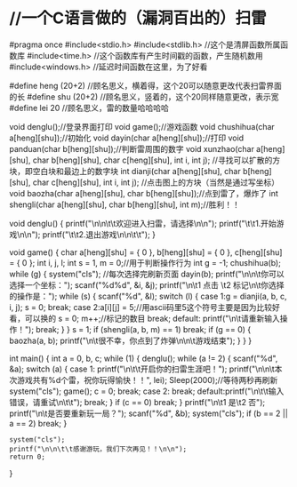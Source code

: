 # //一个C语言做的（漏洞百出的）扫雷
#pragma once
#include<stdio.h>
#include<stdlib.h>  //这个是清屏函数所属函数库
#include<time.h>    //这个函数库有产生时间戳的函数，产生随机数用
#include<windows.h> //延迟时间函数在这里，为了好看

#define heng (20+2) //顾名思义，横着得，这个20可以随意更改代表扫雷界面的长
#define shu (20+2)  //顾名思义，竖着的，这个20同样随意更改，表示宽
#define lei 20      //顾名思义，雷的数量哈哈哈哈

void denglu();//登录界面打印
void game();//游戏函数
void chushihua(char a[heng][shu]);//初始化
void dayin(char a[heng][shu]);//打印
void panduan(char b[heng][shu]);//判断雷周围的数字
void xunzhao(char a[heng][shu], char b[heng][shu], char c[heng][shu], int i, int j);
//寻找可以扩散的方块，即空白块和最边上的数字块
int dianji(char a[heng][shu], char b[heng][shu], char c[heng][shu], int i, int j);
//点击图上的方块（当然是通过写坐标）
void baozha(char a[heng][shu], char b[heng][shu]);//点到雷了，爆炸了
int shengli(char a[heng][shu], char b[heng][shu], int m);//胜利！！



void denglu()
{
    printf("\n\n\t\t欢迎进入扫雷，请选择\n\n");
    printf("\t\t1.开始游戏\n\n");
    printf("\t\t2.退出游戏\n\n\t\t");
}

void game()
{
    char a[heng][shu] = { 0 }, b[heng][shu] = { 0 }, c[heng][shu] = { 0 };
    int i, j, l;
    int s = 1, m = 0;//用于判断操作行为
    int g = -1;
    chushihua(b);
    while (g)
    {
        system("cls"); //每次选择完刷新页面
        dayin(b);
        printf("\n\n\t你可以选择一个坐标：");
        scanf("%d%d", &i, &j);
        printf("\n\t1 点击 \t2 标记\n\t你选择的操作是：");
        while (s)
        {
            scanf("%d", &l);
            switch (l)
            {
            case 1:g = dianji(a, b, c, i, j);
                s = 0;
                break;
            case 2:a[i][j] = 5;//用ascii码里5这个符号主要是因为比较好看，可以换的
                s = 0;
                m++;//标记的数目
                break;
            default:
                printf("\n\t请重新输入操作！");
                break;
            }
        }
        s = 1;
        if (shengli(a, b, m) == 1)
            break;
        if (g == 0)
        {
            baozha(a, b);
            printf("\n\t很不幸，你点到了炸弹\n\n\t游戏结束");
        }
    }
}

int main()
{
    int a = 0, b, c;
    while (1)
    {
        denglu();
        while (a != 2)
        {
            scanf("%d", &a);
            switch (a)
            {
            case 1:  printf("\n\t\t开启你的扫雷生涯吧！");
                printf("\n\n\t本次游戏共有%d个雷，祝你玩得愉快！！", lei);
                Sleep(2000);//等待两秒再刷新
                system("cls");
                game();
                c = 0;
                break;
            case 2:
                break;
            default:printf("\n\t\t输入错误，请重试\n\t\t");
                break;
            }
            if (c == 0)
                break;
        }
        printf("\n\t1 是\t2 否");
        printf("\n\t是否要重新玩一局？");
        scanf("%d", &b);
        system("cls");
        if (b == 2 || a == 2)
            break;
    }

    system("cls");
    printf("\n\n\t\t感谢游玩，我们下次再见！！\n\n");
    return 0;
}
